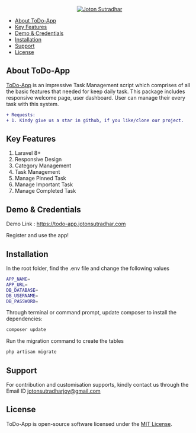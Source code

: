 
<p align="center">
  <a href="https://jotonsutradhar.com"><img src="https://jotonsutradhar.com/assets/frontend/images/logo-new.png" alt="Joton Sutradhar"></a>
</p>

* [About ToDo-App](#about-ToDo-App)
* [Key Features](#about-ToDo-App)
* [Demo & Credentials](#about-ToDo-App)
* [Installation](#about-ToDo-App)
* [Support](#about-ToDo-App)
* [License](#about-ToDo-App)

## About ToDo-App

<a href="https://todo-app.jotonsutradhar.com">ToDo-App</a> is an impressive Task Management script which comprises of all the basic features that needed for keep daily task. This package includes responsive welcome page, user dashboard. User can manage their every task with this system.

```diff
+ Requests: 
+ 1. Kindy give us a star in github, if you like/clone our project.
```

## Key Features
1. Laravel 8+                     
2. Responsive Design                      
3. Category Management                     
4. Task Management                
5. Manage Pinned Task                  
5. Manage Important Task                  
5. Manage Completed Task      

## Demo & Credentials
Demo Link : https://todo-app.jotonsutradhar.com

Register and use the app!

## Installation
In the root folder, find the .env file and change the following values

```sh
APP_NAME=
APP_URL=
DB_DATABASE=
DB_USERNAME=
DB_PASSWORD=
```

Through terminal or command prompt, update composer to install the dependencies:

```sh
composer update
```
Run the migration command to create the tables

```sh
php artisan migrate
```


## Support
For contribution and customisation supports, kindly contact us through the Email ID jotonsutradharjoy@gmail.com

## License
ToDo-App is open-source software licensed under the [MIT License](LICENSE).

